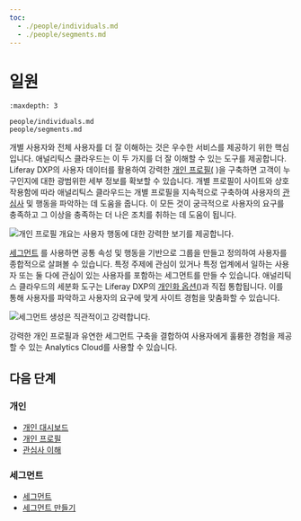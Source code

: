 ```yaml
---
toc:
  - ./people/individuals.md
  - ./people/segments.md
---
```

# 일원

```{toctree}
:maxdepth: 3

people/individuals.md
people/segments.md
```

개별 사용자와 전체 사용자를 더 잘 이해하는 것은 우수한 서비스를 제공하기 위한 핵심입니다. 애널리틱스 클라우드는 이 두 가지를 더 잘 이해할 수 있는 도구를 제공합니다. Liferay DXP의 사용자 데이터를 활용하여 강력한 [개인 프로필(](./people/individuals/individual-profiles.md) )을 구축하면 고객이 누구인지에 대한 광범위한 세부 정보를 확보할 수 있습니다. 개별 프로필이 사이트와 상호 작용함에 따라 애널리틱스 클라우드는 개별 프로필을 지속적으로 구축하여 사용자의 [관심사](./people/individuals/understanding-interests.md) 및 행동을 파악하는 데 도움을 줍니다. 이 모든 것이 궁극적으로 사용자의 요구를 충족하고 그 이상을 충족하는 더 나은 조치를 취하는 데 도움이 됩니다.

![개인 프로필 개요는 사용자 행동에 대한 강력한 보기를 제공합니다.](./people/images/01.png)

[세그먼트](./people/segments/segments.md) 를 사용하면 공통 속성 및 행동을 기반으로 그룹을 만들고 정의하여 사용자를 종합적으로 살펴볼 수 있습니다. 특정 주제에 관심이 있거나 특정 업계에서 일하는 사용자 또는 둘 다에 관심이 있는 사용자를 포함하는 세그먼트를 만들 수 있습니다. 애널리틱스 클라우드의 세분화 도구는 Liferay DXP의 [개인화 옵션(](./optimization/personalizing-content-with-segments.md))과 직접 통합됩니다. 이를 통해 사용자를 파악하고 사용자의 요구에 맞게 사이트 경험을 맞춤화할 수 있습니다.

![세그먼트 생성은 직관적이고 강력합니다.](./people/images/02.png)

강력한 개인 프로필과 유연한 세그먼트 구축을 결합하여 사용자에게 훌륭한 경험을 제공할 수 있는 Analytics Cloud를 사용할 수 있습니다.

## 다음 단계

### 개인

* [개인 대시보드](./people/individuals/individuals-dashboard.md)
* [개인 프로필](./people/individuals/individual-profiles.md)
* [관심사 이해](./people/individuals/understanding-interests.md)

### 세그먼트

* [세그먼트](./people/segments/segments.md)
* [세그먼트 만들기](./people/segments/creating-segments.md)
